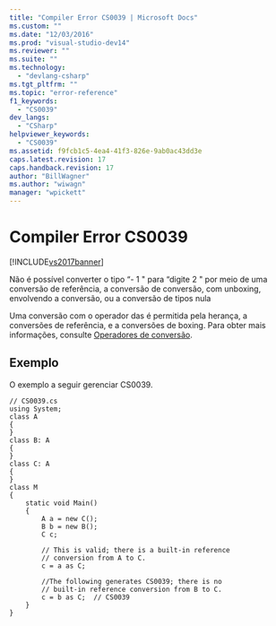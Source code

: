 ```yaml
---
title: "Compiler Error CS0039 | Microsoft Docs"
ms.custom: ""
ms.date: "12/03/2016"
ms.prod: "visual-studio-dev14"
ms.reviewer: ""
ms.suite: ""
ms.technology: 
  - "devlang-csharp"
ms.tgt_pltfrm: ""
ms.topic: "error-reference"
f1_keywords: 
  - "CS0039"
dev_langs: 
  - "CSharp"
helpviewer_keywords: 
  - "CS0039"
ms.assetid: f9fcb1c5-4ea4-41f3-826e-9ab0ac43dd3e
caps.latest.revision: 17
caps.handback.revision: 17
author: "BillWagner"
ms.author: "wiwagn"
manager: "wpickett"
---
```

# Compiler Error CS0039
[!INCLUDE[vs2017banner](../../../csharp/includes/vs2017banner.md)]

Não é possível converter o tipo “\- 1 " para “digite 2 " por meio de uma conversão de referência, a conversão de conversão, com unboxing, envolvendo a conversão, ou a conversão de tipos nula  
  
 Uma conversão com o operador das é permitida pela herança, a conversões de referência, e a conversões de boxing.  Para obter mais informações, consulte [Operadores de conversão](../../../csharp/programming-guide/statements-expressions-operators/conversion-operators.md).  
  
## Exemplo  
 O exemplo a seguir gerenciar CS0039.  
  
```  
// CS0039.cs  
using System;  
class A  
{  
}  
class B: A  
{  
}  
class C: A  
{  
}  
class M  
{  
    static void Main()  
    {  
        A a = new C();  
        B b = new B();  
        C c;  
  
        // This is valid; there is a built-in reference  
        // conversion from A to C.  
        c = a as C;    
  
        //The following generates CS0039; there is no  
        // built-in reference conversion from B to C.  
        c = b as C;  // CS0039  
    }  
}  
```